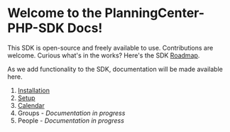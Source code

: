 # Welcome to the PlanningCenter-PHP-SDK Docs!
This SDK is open-source and freely available to use. Contributions are welcome. Curious what's in the works? Here's the SDK [Roadmap](https://encoredigital.atlassian.net/browse/PCO).

As we add functionality to the SDK, documentation will be made available here.

1. [Installation](01-installation_README.md)
2. [Setup](02-setup_README.md)
3. [Calendar](03-calendar_README.md)
4. Groups - *Documentation in progress*
5. People - *Documentation in progress*
